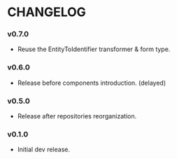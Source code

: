 CHANGELOG
=========

### v0.7.0

* Reuse the EntityToIdentifier transformer & form type.

### v0.6.0

* Release before components introduction. (delayed)

### v0.5.0

* Release after repositories reorganization.

### v0.1.0

* Initial dev release.
